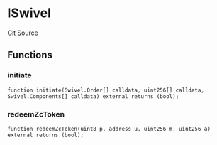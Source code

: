 # ISwivel
[Git Source](https://github.com/Swivel-Finance/illuminate/blob/7162e4822e4bbebd99b67c43e703ecedf92a2138/src/interfaces/ISwivel.sol)


## Functions
### initiate


```solidity
function initiate(Swivel.Order[] calldata, uint256[] calldata, Swivel.Components[] calldata) external returns (bool);
```

### redeemZcToken


```solidity
function redeemZcToken(uint8 p, address u, uint256 m, uint256 a) external returns (bool);
```


